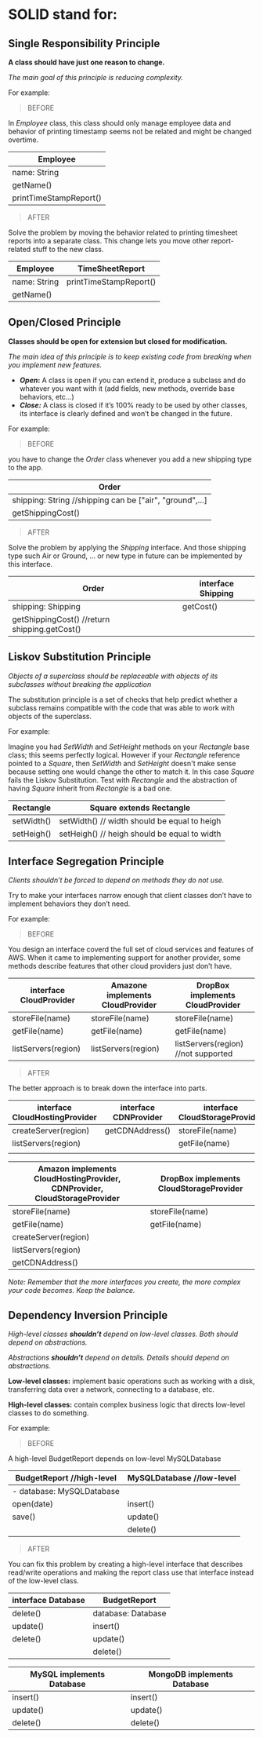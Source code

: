 <h1>SOLID stand for:</h1>

<b><h2>Single Responsibility Principle</h2></b>

**A class should have just one reason to change.**

*The main goal of this principle is reducing complexity.*

For example:

> BEFORE

In *Employee* class, this class should only manage employee data and behavior of printing timestamp seems not be related and might be changed overtime.

| Employee      | 
| ----------- |
| name: String   |  
| getName()    | 
| printTimeStampReport()   | 

> AFTER

Solve the problem by moving the behavior related to printing timesheet reports into a separate class. This change lets you move other report-related stuff to the new class.

| Employee      | TimeSheetReport      | 
| ----------- | ----------- |
| name: String   |  printTimeStampReport()   | 
| getName()    | |

<b><h2>Open/Closed Principle</h2></b>

**Classes should be open for extension but closed for modification.**

*The main idea of this principle is to keep existing code from breaking when you implement new features.*

- ***Open*:** A class is open if you can extend it, produce a subclass and do whatever you want with it (add fields, new methods, override base behaviors, etc...)
- ***Close:*** A class is closed if it’s 100% ready to be used by other classes, its interface is clearly defined and won’t be changed in the future.

For example:

> BEFORE

you have to change the *Order* class whenever you add a new shipping type to the app.

| Order      | 
| ----------- |
| shipping: String //shipping can be ["air", "ground",...]   |
| getShippingCost()   | 

> AFTER

Solve the problem by applying the *Shipping* interface. And those shipping type such Air or Ground, ... or new type in future can be implemented by this interface.

| Order      | interface Shipping      | 
| ----------- | ----------- |
| shipping: Shipping   |    getCost()   |
| getShippingCost()  //return shipping.getCost() |

<b><h2>Liskov Substitution Principle</h2></b>

*Objects of a superclass should be replaceable with objects of its subclasses without breaking the application*

The substitution principle is a set of checks that help predict whether a subclass remains compatible with the code that was able to work with objects of the superclass.

For example:

Imagine you had *SetWidth* and *SetHeight* methods on your *Rectangle* base class; this seems perfectly logical. However if your *Rectangle* reference pointed to a *Square*, then *SetWidth* and *SetHeight* doesn't make sense because setting one would change the other to match it. 
In this case *Square* fails the Liskov Substitution. Test with *Rectangle* and the abstraction of having *Square* inherit from *Rectangle* is a bad one.

| Rectangle      | Square extends Rectangle      | 
| ----------- | ----------- |
| setWidth()  |    setWidth() // width should be equal to heigh  |
| setHeigh() |  setHeigh() // heigh should be equal to width     |

<b><h2>Interface Segregation Principle</h2></b>

*Clients shouldn’t be forced to depend on methods they do not use.*

Try to make your interfaces narrow enough that client classes don’t have to implement behaviors they don’t need.

For example:

> BEFORE

You design an interface coverd the full set of cloud services and features of AWS. When it came to implementing support for another provider, some methods describe features that other cloud providers just don’t have.

| interface CloudProvider      | Amazone implements CloudProvider      | DropBox implements CloudProvider      | 
| ----------- | ----------- | ----------- |
| storeFile(name)       |    storeFile(name)        | storeFile(name)   |
| getFile(name)         |  getFile(name)            | getFile(name)      |
| listServers(region)   |  listServers(region)      | listServers(region) //not supported     |

> AFTER

The better approach is to break down the interface into parts.

| interface CloudHostingProvider      | interface CDNProvider      | interface CloudStorageProvider      | 
| ----------- | ----------- | ----------- |
| createServer(region)  |    getCDNAddress()   | storeFile(name)   |
| listServers(region)   |                      | getFile(name)      |
|                       |                      |                    |

| Amazon implements CloudHostingProvider, CDNProvider, CloudStorageProvider      | DropBox implements CloudStorageProvider      | 
| ----------- | ----------- |
|  storeFile(name)              | storeFile(name)   |
|  getFile(name)                | getFile(name)      |
|  createServer(region)         |                   |
|  listServers(region)          |                   |
|  getCDNAddress()              |                   |

*Note: Remember that the more interfaces you create, the more complex your code becomes. Keep the balance.*

<b><h2>Dependency Inversion Principle</h2></b>

*High-level classes **shouldn’t** depend on low-level classes. Both should depend on abstractions.*

*Abstractions **shouldn’t** depend on details. Details should depend on abstractions.*

**Low-level classes:** implement basic operations such as working with a disk, transferring data over a network, connecting to a database, etc.

**High-level classes:** contain complex business logic that directs low-level classes to do something.

For example:

> BEFORE

A high-level BudgetReport depends on low-level MySQLDatabase

| BudgetReport //high-level      | MySQLDatabase //low-level      | 
| ----------- | ----------- |
| - database:  MySQLDatabase    |                |
| open(date)                    |    insert() |
| save()                        |    update()     |
|                               |    delete()     |

> AFTER

You can fix this problem by creating a high-level interface that describes read/write operations and making the report class use that interface instead of the low-level class.

| interface Database      | BudgetReport      | 
| ----------- | ----------- |
| delete()          |    database: Database     |
| update()          |    insert()       |
| delete()          |    update()       |
|                   |    delete()       |

| MySQL implements Database      | MongoDB implements Database      | 
| ----------- | ----------- |
| insert()          |    insert()       |
| update()          |    update()       |
| delete()          |    delete()       |